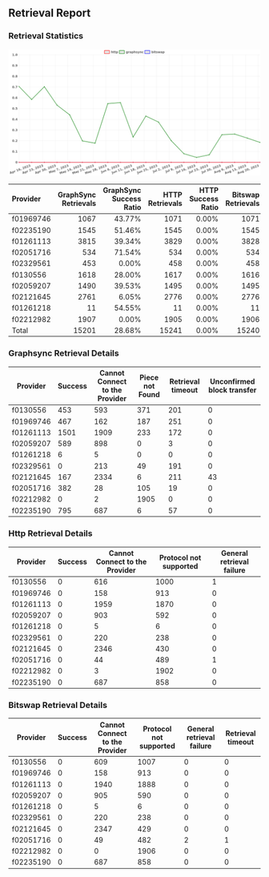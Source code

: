## Retrieval Report
### Retrieval Statistics
<img src="https://raw.githubusercontent.com/data-preservation-programs/filplus-checker-assets/main/filecoin-project/filecoin-plus-large-datasets/issues/1476/1692586565691.png"/>

| Provider  | GraphSync Retrievals | GraphSync Success Ratio | HTTP Retrievals | HTTP Success Ratio | Bitswap Retrievals | Bitswap Success Ratio |
| :-------- | -------------------: | ----------------------: | --------------: | -----------------: | -----------------: | --------------------: |
| f01969746 |                 1067 |                  43.77% |            1071 |              0.00% |               1071 |                 0.00% |
| f02235190 |                 1545 |                  51.46% |            1545 |              0.00% |               1545 |                 0.00% |
| f01261113 |                 3815 |                  39.34% |            3829 |              0.00% |               3828 |                 0.00% |
| f02051716 |                  534 |                  71.54% |             534 |              0.00% |                534 |                 0.00% |
| f02329561 |                  453 |                   0.00% |             458 |              0.00% |                458 |                 0.00% |
| f0130556  |                 1618 |                  28.00% |            1617 |              0.00% |               1616 |                 0.00% |
| f02059207 |                 1490 |                  39.53% |            1495 |              0.00% |               1495 |                 0.00% |
| f02121645 |                 2761 |                   6.05% |            2776 |              0.00% |               2776 |                 0.00% |
| f01261218 |                   11 |                  54.55% |              11 |              0.00% |                 11 |                 0.00% |
| f02212982 |                 1907 |                   0.00% |            1905 |              0.00% |               1906 |                 0.00% |
| Total     |                15201 |                  28.68% |           15241 |              0.00% |              15240 |                 0.00% |

### Graphsync Retrieval Details
| Provider  | Success | Cannot Connect to the Provider | Piece not Found | Retrieval timeout | Unconfirmed block transfer |
| --------- | ------- | ------------------------------ | --------------- | ----------------- | -------------------------- |
| f0130556  | 453     | 593                            | 371             | 201               | 0                          |
| f01969746 | 467     | 162                            | 187             | 251               | 0                          |
| f01261113 | 1501    | 1909                           | 233             | 172               | 0                          |
| f02059207 | 589     | 898                            | 0               | 3                 | 0                          |
| f01261218 | 6       | 5                              | 0               | 0                 | 0                          |
| f02329561 | 0       | 213                            | 49              | 191               | 0                          |
| f02121645 | 167     | 2334                           | 6               | 211               | 43                         |
| f02051716 | 382     | 28                             | 105             | 19                | 0                          |
| f02212982 | 0       | 2                              | 1905            | 0                 | 0                          |
| f02235190 | 795     | 687                            | 6               | 57                | 0                          |

### Http Retrieval Details
| Provider  | Success | Cannot Connect to the Provider | Protocol not supported | General retrieval failure |
| --------- | ------- | ------------------------------ | ---------------------- | ------------------------- |
| f0130556  | 0       | 616                            | 1000                   | 1                         |
| f01969746 | 0       | 158                            | 913                    | 0                         |
| f01261113 | 0       | 1959                           | 1870                   | 0                         |
| f02059207 | 0       | 903                            | 592                    | 0                         |
| f01261218 | 0       | 5                              | 6                      | 0                         |
| f02329561 | 0       | 220                            | 238                    | 0                         |
| f02121645 | 0       | 2346                           | 430                    | 0                         |
| f02051716 | 0       | 44                             | 489                    | 1                         |
| f02212982 | 0       | 3                              | 1902                   | 0                         |
| f02235190 | 0       | 687                            | 858                    | 0                         |

### Bitswap Retrieval Details
| Provider  | Success | Cannot Connect to the Provider | Protocol not supported | General retrieval failure | Retrieval timeout |
| --------- | ------- | ------------------------------ | ---------------------- | ------------------------- | ----------------- |
| f0130556  | 0       | 609                            | 1007                   | 0                         | 0                 |
| f01969746 | 0       | 158                            | 913                    | 0                         | 0                 |
| f01261113 | 0       | 1940                           | 1888                   | 0                         | 0                 |
| f02059207 | 0       | 905                            | 590                    | 0                         | 0                 |
| f01261218 | 0       | 5                              | 6                      | 0                         | 0                 |
| f02329561 | 0       | 220                            | 238                    | 0                         | 0                 |
| f02121645 | 0       | 2347                           | 429                    | 0                         | 0                 |
| f02051716 | 0       | 49                             | 482                    | 2                         | 1                 |
| f02212982 | 0       | 0                              | 1906                   | 0                         | 0                 |
| f02235190 | 0       | 687                            | 858                    | 0                         | 0                 |
